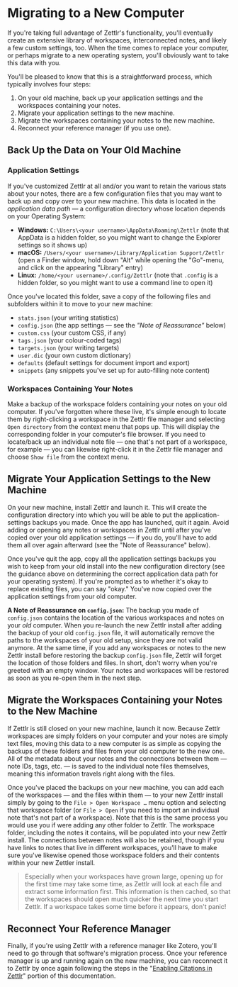 # Migrating to a New Computer

If you're taking full advantage of Zettlr's functionality, you'll eventually create an extensive library of workspaces, interconnected notes, and likely a few custom settings, too. When the time comes to replace your computer, or perhaps migrate to a new operating system, you'll obviously want to take this data with you.

You'll be pleased to know that this is a straightforward process, which typically involves four steps:

1. On your old machine, back up your application settings and the workspaces containing your notes.
2. Migrate your application settings to the new machine.
3. Migrate the workspaces containing your notes to the new machine.
4. Reconnect your reference manager (if you use one).

## Back Up the Data on Your Old Machine

### Application Settings

If you've customized Zettlr at all and/or you want to retain the various stats about your notes, there are a few configuration files that you may want to back up and copy over to your new machine. This data is located in the _application data path_ — a configuration directory whose location depends on your Operating System:

* **Windows:** `C:\Users\<your username>\AppData\Roaming\Zettlr` (note that AppData is a hidden folder, so you might want to change the Explorer settings so it shows up)
* **macOS:** `/Users/<your username>/Library/Application Support/Zettlr` (open a Finder window, hold down "Alt" while opening the "Go"-menu, and click on the appearing "Library" entry)
* **Linux:** `/home/<your username>/.config/Zettlr` (note that `.config` is a hidden folder, so you might want to use a command line to open it)

Once you've located this folder, save a copy of the following files and subfolders within it to move to your new machine:

* `stats.json` (your writing statistics)
* `config.json` (the app settings — see the _"Note of Reassurance"_ below)
* `custom.css` (your custom CSS, if any)
* `tags.json` (your colour-coded tags)
* `targets.json` (your writing targets)
* `user.dic` (your own custom dictionary)
* `defaults` (default settings for document import and export)
* `snippets` (any snippets you've set up for auto-filling note content)

### Workspaces Containing Your Notes

Make a backup of the workspace folders containing your notes on your old computer. If you've forgotten where these live, it's simple enough to locate them by right-clicking a workspace in the Zettlr file manager and selecting `Open directory` from the context menu that pops up. This will display the corresponding folder in your computer's file browser. If you need to locate/back up an individual note file — one that's not part of a workspace, for example — you can likewise right-click it in the Zettlr file manager and choose `Show file` from the context menu.

## Migrate Your Application Settings to the New Machine

On your new machine, install Zettlr and launch it. This will create the configuration directory into which you will be able to put the application-settings backups you made. Once the app has launched, quit it again. Avoid adding or opening any notes or workspaces in Zettlr until after you've copied over your old application settings — if you do, you'll have to add them all over again afterward (see the "Note of Reassurance" below).

Once you've quit the app, copy all the application settings backups you wish to keep from your old install into the new configuration directory (see the guidance above on determining the correct application data path for your operating system). If you're prompted as to whether it's okay to replace existing files, you can say "okay." You've now copied over the application settings from your old computer.

**A Note of Reassurance on `config.json`:** The backup you made of `config.json` contains the location of the various workspaces and notes on your _old_ computer. When you re-launch the new Zettlr install after adding the backup of your old `config.json` file, it will automatically remove the paths to the workspaces of your old setup, since they are not valid anymore. At the same time, if you add any workspaces or notes to the new Zettlr install before restoring the backup `config.json` file, Zettlr will forget the location of those folders and files. In short, don't worry when you're greeted with an empty window. Your notes and workspaces will be restored as soon as you re-open them in the next step.

## Migrate the Workspaces Containing your Notes to the New Machine

If Zettlr is still closed on your new machine, launch it now. Because Zettlr workspaces are simply folders on your computer and your notes are simply text files, moving this data to a new computer is as simple as copying the backups of these folders and files from your old computer to the new one. All of the metadata about your notes and the connections between them — note IDs, tags, etc. — is saved to the individual note files themselves, meaning this information travels right along with the files.

Once you've placed the backups on your new machine, you can add each of the workspaces — and the files within them — to your new Zettlr install simply by going to the `File > Open Workspace …` menu option and selecting that workspace folder (or `File > Open` if you need to import an individual note that's not part of a workspace). Note that this is the same process you would use you if were adding any other folder to Zettlr. The workspace folder, including the notes it contains, will be populated into your new Zettlr install. The connections between notes will also be retained, though if you have links to notes that live in different workspaces, you'll have to make sure you've likewise opened those workspace folders and their contents within your new Zettler install.

> Especially when your workspaces have grown large, opening up for the first time may take some time, as Zettlr will look at each file and extract some information first. This information is then cached, so that the workspaces should open much quicker the next time you start Zettlr. If a workspace takes some time before it appears, don't panic!

## Reconnect Your Reference Manager

Finally, if you're using Zettlr with a reference manager like Zotero, you'll need to go through that software's migration process. Once your reference manager is up and running again on the new machine, you can reconnect it to Zettlr by once again following the steps in the "[Enabling Citations in Zettlr](https://docs.zettlr.com/en/academic/citations/#enabling-citations-in-zettlr)" portion of this documentation.
